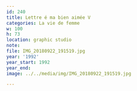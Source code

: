 ```yaml
---
id: 240
title: Lettre é ma bien aimée V
categories: La vie de femme
w: 100
h: 73
location: graphic studio
note:
file: IMG_20180922_191519.jpg
year: '1992'
year_start: 1992
year_end:
image: ../../media/img/IMG_20180922_191519.jpg

---
```

